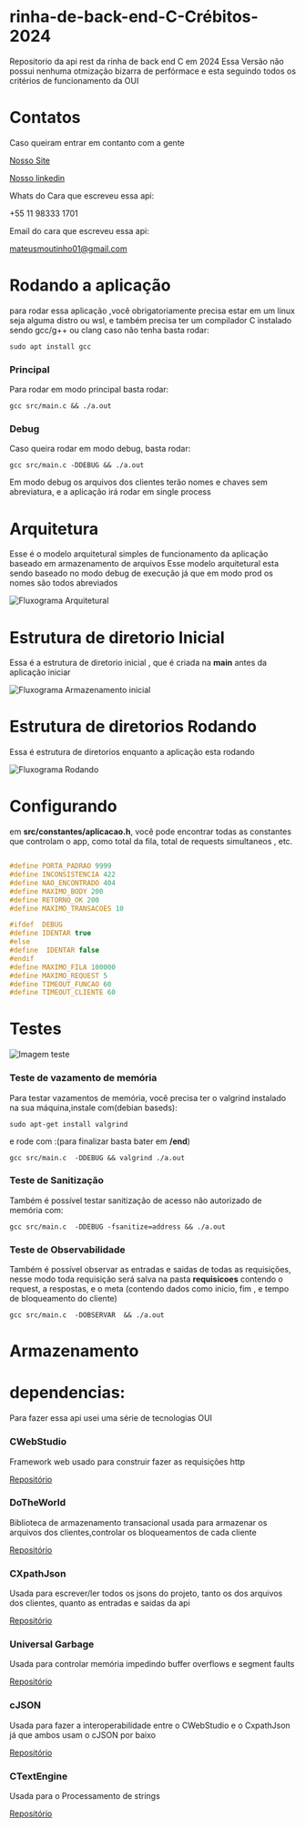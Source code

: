 # rinha-de-back-end-C-Crébitos-2024
Repositorio da api rest da rinha de back end C em 2024
Essa Versão não possui nenhuma otmização bizarra de perfórmace
e esta seguindo todos os critérios de funcionamento da OUI 

# Contatos

Caso queiram entrar em contanto com a gente

[Nosso Site](https://oui.tec.br/)

[Nosso linkedin](https://www.linkedin.com/company/oui-tecnologia/)

Whats do Cara que escreveu essa api:

+55 11 98333 1701

Email do cara que escreveu essa api:

mateusmoutinho01@gmail.com


# Rodando a aplicação 
para rodar essa aplicação ,você obrigatoriamente precisa estar em um linux
seja alguma distro ou wsl, e também precisa ter um compilador C instalado 
sendo gcc/g++ ou clang 
caso não tenha basta rodar: 
```shel
sudo apt install gcc
```


### Principal 
Para rodar em modo principal basta rodar:

```shel
gcc src/main.c && ./a.out 
```

### Debug 
Caso queira rodar em modo debug, basta rodar: 
```shel
gcc src/main.c -DDEBUG && ./a.out 
```
Em modo debug os arquivos dos clientes terão nomes e chaves sem abreviatura, e a aplicação irá rodar em single process

# Arquitetura 

Esse é o modelo arquitetural simples de funcionamento da aplicação
baseado em armazenamento de arquivos 
Esse modelo arquitetural esta sendo baseado no modo debug de execução
já que em modo prod os nomes são todos abreviados

![Fluxograma Arquitetural](/arquitetura/fotos/fluxo.png)

# Estrutura de diretorio Inicial

Essa é a estrutura de diretorio inicial , que é criada na **main** 
antes da aplicação iniciar 

![Fluxograma Armazenamento inicial](/arquitetura/fotos/armazenamento_inicial.png)

# Estrutura de diretorios Rodando

Essa é estrutura de diretorios enquanto a aplicação esta rodando

![Fluxograma Rodando](/arquitetura/fotos/rodando.png)

# Configurando
em **src/constantes/aplicacao.h**, você pode encontrar todas 
as constantes que controlam o app, como total da fila, total de requests 
simultaneos , etc.

```c

#define PORTA_PADRAO 9999
#define INCONSISTENCIA 422
#define NAO_ENCONTRADO 404
#define MAXIMO_BODY 200
#define RETORNO_OK 200
#define MAXIMO_TRANSACOES 10

#ifdef  DEBUG
#define IDENTAR true
#else
#define  IDENTAR false
#endif
#define MAXIMO_FILA 100000
#define MAXIMO_REQUEST 5
#define TIMEOUT_FUNCAO 60
#define TIMEOUT_CLIENTE 60
```
# Testes

![Imagem teste](/fotos_testes/1.png)
### Teste de vazamento de memória

Para testar vazamentos de memória, você precisa ter o valgrind instalado na sua máquina,instale com(debian baseds): 

```shel 
sudo apt-get install valgrind
```
e rode com :(para finalizar basta bater em **/end**)
```shel 
gcc src/main.c  -DDEBUG && valgrind ./a.out 
```
### Teste de Sanitização 
Também é possível testar sanitização de acesso não autorizado de memória com:

```shel
gcc src/main.c  -DDEBUG -fsanitize=address && ./a.out
```

### Teste de Observabilidade 

Também é possível observar as entradas e saidas de todas as requisições, nesse modo toda requisição será salva na pasta **requisicoes** contendo o request, a respostas, e o meta (contendo dados como inicio, fim , e tempo de bloqueamento do cliente)

```shel
gcc src/main.c  -DOBSERVAR  && ./a.out
```

# Armazenamento  




# dependencias:
 
Para fazer essa api usei uma série de tecnologias OUI

### CWebStudio
Framework web usado para construir fazer as requisições http

[Repositório](https://github.com/OUIsolutions/CWebStudio)

### DoTheWorld
Biblioteca de armazenamento transacional usada para armazenar os arquivos
dos clientes,controlar os bloqueamentos de cada cliente

[Repositório](https://github.com/OUIsolutions/DoTheWorld)

### CXpathJson 
Usada para escrever/ler todos os jsons do projeto, tanto os dos arquivos dos clientes, quanto as entradas e saidas da api 

[Repositório](https://github.com/OUIsolutions/cxpathjson)

### Universal Garbage
Usada para controlar memória impedindo buffer overflows e segment faults 

[Repositório](https://github.com/OUIsolutions/Universal-Garbage-Colector)

### cJSON 
Usada para fazer a interoperabilidade entre o CWebStudio e o CxpathJson 
já que ambos usam o cJSON por baixo 

[Repositório](https://github.com/DaveGamble/cJSON)

### CTextEngine 
Usada para o Processamento de strings 

[Repositório](https://github.com/OUIsolutions/CTextEngine)

